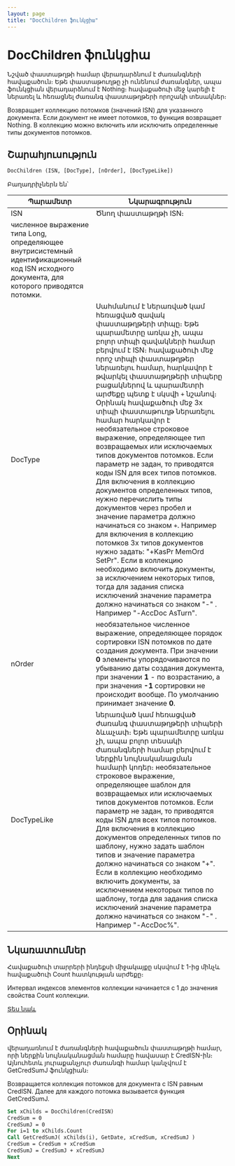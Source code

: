 ```yaml
---
layout: page
title: "DocChildren ֆունկցիա"
---
```


# DocChildren ֆունկցիա

Նշված փաստաթղթի համար վերադարձնում է ժառանգների հավաքածուն։ Եթե փաստաթուղթը չի ունենում ժառանգներ, ապա ֆունկցիան վերադարձնում է Nothing։ հավաքածուի մեջ կարելի է ներառել և հեռացնել ժառանգ փաստաթղթերի որոշակի տեսակներ։ 

Возвращает коллекцию потомков (значений ISN) для указанного документа. Если документ не имеет потомков, то функция возвращает Nothing. В коллекцию можно включить или исключить определенные типы документов потомков.


## Շարահյուսություն

```vb
DocChildren (ISN, [DocType], [nOrder], [DocTypeLike])
```
Բաղադրիչներն են՝

    
| Պարամետր | Նկարագրություն |
|--|--|
| ISN | Ծնող փաստաթղթի ISN։
численное выражение типа Long, определяющее внутрисистемный идентификационный код ISN исходного документа, для которого приводятся потомки. |
| DocType | Սահմանում է ներառված կամ հեռացված զավակ փաստաթղթերի տիպը։ Եթե պարամետրը առկա չի, ապա բոլոր տիպի զավակների համար բերվում է ISN։ հավաքածուի մեջ որոշ տիպի փաստաթղթեր ներառելու համար, հարկավոր է թվարկել փաստաթղթերի տիպերը բացակներով և պարամետրի արժեքը պետք է սկսվի `+` նշանով։ Օրինակ հավաքածուի մեջ 3х տիպի փաստաթուղթ ներառելու համար հարկավոր է необязательное строковое выражение, определяющее тип возвращаемых или исключаемых типов документов потомков. Если параметр не задан, то приводятся коды ISN для всех типов потомков. Для включения в коллекцию документов определенных типов, нужно перечислить типы документов через пробел и значение параметра должно начинаться со знаком `+`. Например для включения в коллекцию потомков 3х типов документов нужно задать: &quot;+KasPr MemOrd SetPr&quot;. Если в коллекцию необходимо включить документы, за исключением некоторых типов, тогда для задания списка исключений значение параметра должно начинаться со знаком &quot;-&quot; . Например &quot;-AccDoc AsTurn&quot;. |
| nOrder | необязательное численное выражение, определяющее порядок сортировки ISN потомков по дате создания документа. При значении <strong>0</strong> элементы упорядочиваются по убыванию даты создания документа, при значении <strong>1</strong> - по возрастанию, а при значения <strong>-1</strong> сортировки не происходит вообще. По умолчанию принимает значение <strong>0</strong>. |
| DocTypeLike | ներառված կամ հեռացված ժառանգ փաստաթղթերի տիպերի ձևաչափ։ Եթե պարամետրը առկա չի, ապա բոլոր տեսակի ժառանգների համար բերվում է ներքին նույնականացման համարի կոդեր։ необязательное строковое выражение, определяющее шаблон для возвращаемых или исключаемых типов документов потомков. Если параметр не задан, то приводятся коды ISN для всех типов потомков. Для включения в коллекцию документов определенных типов по шаблону, нужно задать шаблон типов и значение параметра&nbsp; должно начинаться со знаком &quot;+&quot;. Если в коллекцию необходимо включить документы, за исключением некоторых типов по шаблону, тогда для задания списка исключений значение параметра должно начинаться со знаком &quot;-&quot; . Например &quot;-AccDoc%&quot;. |

## Նկառատումներ

Հավաքածուի տարրերի ինդեքսի միջակայքը սկսվում է 1-ից մինչև հավաքածուի Count հատկության արժեքը։

Интервал индексов элементов коллекции начинается с 1 до значения свойства Count коллекции.

[Տես նաև](../../../functions.html)

## Օրինակ

վերադառնում է ժառանգների հավաքածուն փաստաթղթի համար, որի ներքին նույնականացման համարը հավասար է CredISN-ին։ Այնուհետև յուրաքանչյուր ժառանգի համար կանչվում է GetCredSumJ ֆունկցիան։ 

Возвращается коллекция потомков для документа с ISN равным CredISN. Далее для каждого потомка вызывается функция GetCredSumJ.

```vb
Set xChilds = DocChildren(CredISN)
CredSum = 0
CredSumJ = 0
For i=1 to xChilds.Count
Call GetCredSumJ( xChilds(i), GetDate, xCredSum, xCredSumJ )
CredSum = CredSum + xCredSum
CredSumJ = CredSumJ + xCredSumJ
Next
```
